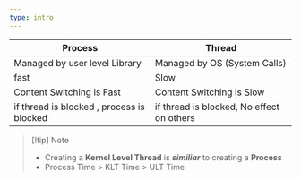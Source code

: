 ```yaml
---
type: intro
---
```


| **Process**                               | **Thread**                                |
| ----------------------------------------- | ----------------------------------------- |
| Managed by user level Library             | Managed by OS (System Calls)              |
| fast                                      | Slow                                      |
| Content Switching is Fast                 | Content Switching is Slow                 |
| if thread is blocked , process is blocked | if thread is blocked, No effect on others |


> [!tip] Note
> - Creating a **Kernel Level Thread** is ***similiar*** to creating a **Process**
> -  Process Time > KLT Time > ULT Time
